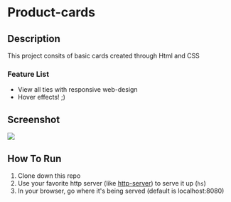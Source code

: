 # Product-cards

## Description
This project consits of basic cards created through Html and CSS

### Feature List
- View all ties with responsive web-design
- Hover effects! ;)

## Screenshot
<img src="https://i.ibb.co/ypDfCWK/Screen-Shot-2020-05-21-at-9-28-04-PM.png"/>

## How To Run
1. Clone down this repo
1. Use your favorite http server (like [http-server](https://www.npmjs.com/package/http-server)) to serve it up (`hs`)
1. In your browser, go where it's being served (default is localhost:8080)
